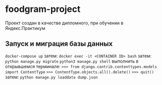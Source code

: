# foodgram-project
Проект создан в качестве дипломного, при обучении в Яндекс.Практикум

## Запуск и миграция базы данных
`docker-compose up`
    затем:
`docker exec -it <CONTAINER ID> bash`
    затем:
`python manage.py migrate`
`python3 manage.py shell`
    выполнить в открывшемся терминале:
`>>> from django.contrib.contenttypes.models import ContentType`
`>>> ContentType.objects.all().delete()`
`>>> quit()`
    затем:
`python manage.py loaddata dump.json`

